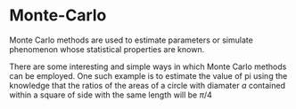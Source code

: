# Monte-Carlo
Monte Carlo methods are used to estimate parameters or simulate phenomenon whose statistical properties are known.

There are some interesting and simple ways in which Monte Carlo methods can be employed.
One such example is to estimate the value of pi using the knowledge that the ratios of the areas of a circle with diamater $a$ contained within a square of side with the same length will be $\pi/4$
